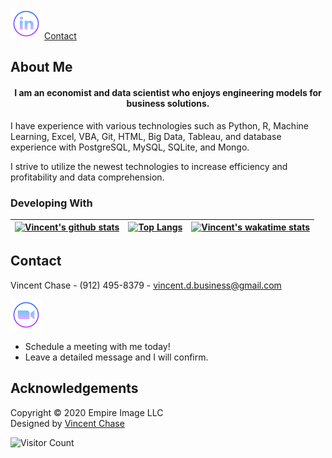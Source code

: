 
[![LinkedIn][linkedin-shield]][linkedin-url]   [Contact](#contact)
<!-- MARKDOWN SOCIAL LINKS & ICONS -->

[linkedin-url]: https://www.linkedin.com/in/vincent-chase-d/
[linkedin-shield]: icons/linkedin.png
[twitter-url]: https://twitter.com/
[twitter-shield]: icons/twitter.png
[facebook-url]: https://www.facebook.com/vincent-glitch
[facebook-shield]: icons/facebook.png
[zoom-url]: https://calendly.com/
[zoom-shield]:  icons/zoom.png

<!-- MARKDOWN LINKS & IMAGES -->
[project-screenshot]: images/screenshot.png


<!-- ABOUT ME -->
## About Me
 <h4 align="center">I am an economist and data scientist who enjoys engineering models for business solutions.</h4>
I have experience with various technologies such as Python, R, Machine Learning, Excel, VBA, Git, HTML, Big Data, Tableau, and database experience with PostgreSQL, MySQL, SQLite, and Mongo.

I strive to utilize the newest technologies to increase efficiency and profitability and data comprehension. 

### Developing With
<!-- 
* []()
* []()
* []() -->


  | [![Vincent's github stats](https://github-readme-stats.vercel.app/api?username=vincent-glitch&show_icons=true&theme=synthwave)](https://github.com/vincent-glitch/github-readme-stats)     | [![Top Langs](https://github-readme-stats.vercel.app/api/top-langs/?username=vincent-glitch&show_icons=true&theme=synthwave)](https://github.com/vincent-glitch/github-readme-stats)         |   [![Vincent's wakatime stats](https://github-readme-stats.vercel.app/api/wakatime?username=VincentGlitch&show_icons=true&theme=synthwave)](https://github.com/vincent-glitch/github-readme-stats)
  | ---------------------------------------- | ---------------------------------------- | --------------------------------------| 

        

<!-- CONTACT -->
## Contact

Vincent Chase - (912) 495-8379 - vincent.d.business@gmail.com

[![Zoom][zoom-shield]][zoom-url] 
* Schedule a meeting with me today!
* Leave a detailed message and I will confirm. 




<!-- ACKNOWLEDGEMENTS -->
## Acknowledgements

<!-- Footer -->
<footer id="footer">
<p class="copyright">Copyright &copy; 2020 Empire Image LLC
<br>Designed by <a rel="nofollow" href="https://www.linkedin.com/in/vincent-chase-d/">Vincent Chase</a></p>
</footer>

![Visitor Count](https://profile-counter.glitch.me/vincent-glitch/count.svg)
